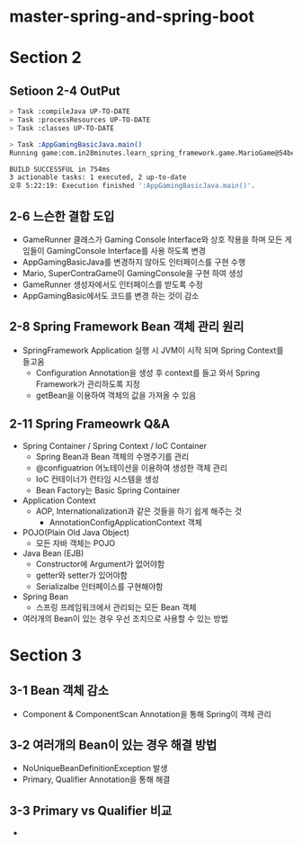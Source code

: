 # master-spring-and-spring-boot  

# Section 2  

## Setioon 2-4 OutPut  
```bash
> Task :compileJava UP-TO-DATE
> Task :processResources UP-TO-DATE
> Task :classes UP-TO-DATE

> Task :AppGamingBasicJava.main()
Running game:com.in28minutes.learn_spring_framework.game.MarioGame@54bedef2

BUILD SUCCESSFUL in 754ms
3 actionable tasks: 1 executed, 2 up-to-date
오후 5:22:19: Execution finished ':AppGamingBasicJava.main()'.

```
## 2-6 느슨한 결합 도입
- GameRunner 클래스가 Gaming Console Interface와 상호 작용을 하며 모든 게임들이 GamingConsole Interface를 사용 하도록 변경
- AppGamingBasicJava를 변경하지 않아도 인터페이스를 구현 수행
- Mario, SuperContraGame이 GamingConsole을 구현 하여 생성
- GameRunner 생성자에서도 인터페이스를 받도록 수정 
- AppGamingBasic에서도 코드를 변경 하는 것이 감소


## 2-8 Spring Framework Bean 객체 관리 원리
- SpringFramework Application 실행 시 JVM이 시작 되며 Spring Context를 들고옴
  - Configuration Annotation을 생성 후 context를 들고 와서 Spring Framework가 관리하도록 지정
  - getBean을 이용하여 객체의 값을 가져올 수 있음

## 2-11 Spring Frameowrk Q&A
- Spring Container / Spring Context  / IoC Container
  - Spring Bean과 Bean 객체의 수명주기를 관리
  - @configuatrion 어노테이션을 이용하여 생성한 객체 관리
  - IoC 컨테이너가 런타임 시스템을 생성
  - Bean Factory는 Basic Spring Container
- Application Context
  - AOP, Internationalization과 같은 것들을 하기 쉽게 해주는 것
    - AnnotationConfigApplicationContext 객체
- POJO(Plain Old Java Object)
  - 모든 자바 객체는 POJO
- Java Bean (EJB)
  - Constructor에 Argument가  없어야함
  - getter와 setter가 있어야함
  - Serializalbe 인터페이스를 구현해야함
- Spring Bean
  - 스프링 프레임워크에서 관리되는 모든 Bean 객체
- 여러개의 Bean이 있는 경우 우선 조치으로 사용할 수 있는 방법


# Section 3  

## 3-1 Bean 객체 감소
- Component & ComponentScan Annotation을 통해 Spring이 객체 관리

## 3-2 여러개의 Bean이 있는 경우 해결 방법
- NoUniqueBeanDefinitionException 발생
- Primary, Qualifier Annotation을 통해 해결

## 3-3 Primary vs Qualifier 비교
- 
